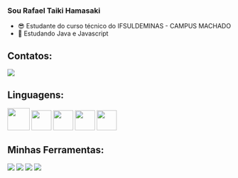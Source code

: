 ### Sou Rafael Taiki Hamasaki

- 😎 Estudante do curso técnico do IFSULDEMINAS - CAMPUS MACHADO
- 🍵 Estudando Java e Javascript

<h2><b>Contatos:</b></h2>
<div>
   <a href="mailto:taikih2007@gmail.com" target="_blank"><img src="https://img.shields.io/badge/Gmail-D14836?style=for-the-badge&logo=gmail&logoColor=white"></a>
</div>

<h2><b>Linguagens:</b></h2>
<div>
  <img src="https://cdn.jsdelivr.net/gh/devicons/devicon/icons/java/java-original-wordmark.svg" width="50" height="50">
  <img src="https://cdn.jsdelivr.net/gh/devicons/devicon/icons/csharp/csharp-original.svg" width="45" height="45">
  <img src="https://cdn.jsdelivr.net/gh/devicons/devicon/icons/html5/html5-original.svg" width="45" height="45">
  <img src="https://cdn.jsdelivr.net/gh/devicons/devicon/icons/css3/css3-original.svg" width="45" height="45">
  <img src="https://cdn.jsdelivr.net/gh/devicons/devicon/icons/mysql/mysql-original.svg" width="45" height="45">
</div>

<h2><b>Minhas Ferramentas:</b></h2>
<div>
  <a href="https://code.visualstudio.com" target="_blank"><img src="https://img.shields.io/badge/Visual_Studio_Code-0078D4?style=for-the-badge&logo=visual%20studio%20code&logoColor=white"></a>
    <a href="https://www.jetbrains.com/idea/promo/?source=google&medium=cpc&campaign=9736964299&term=intellij&content=602143185511&gad=1&gclid=CjwKCAjwue6hBhBVEiwA9YTx8OWrfFOaHKjtiGrmT2HUhNBrBDQwH7TO96SrApG5m_w89l9vFH2nYBoCM_8QAvD_BwE" target="_blank"><img src="https://img.shields.io/badge/IntelliJ_IDEA-000000.svg?style=for-the-badge&logo=intellij-idea&logoColor=white"></a>
      <a href="https://learn.microsoft.com/pt-br/powershell/scripting/install/installing-powershell-on-windows?WT.mc_id=THOMASMAURER-blog-thmaure&view=powershell-7.3&viewFallbackFrom=powershell-7" target="_blank"><img src="https://img.shields.io/badge/powershell-5391FE?style=for-the-badge&logo=powershell&logoColor=white"></a>
        <a href="https://www.mysql.com/products/workbench/" target="_blank"><img src="https://img.shields.io/badge/MySQL-005C84?style=for-the-badge&logo=mysql&logoColor=white"></a>
</div>
